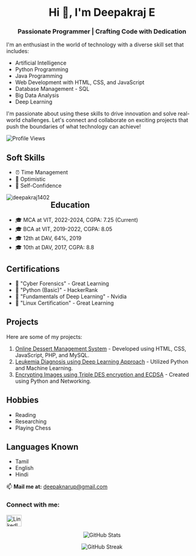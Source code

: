 <h1 align="center">Hi 👋, I'm Deepakraj E</h1>
<h3 align="center">Passionate Programmer | Crafting Code with Dedication</h3>

I'm an enthusiast in the world of technology with a diverse skill set that includes:

- Artificial Intelligence
- Python Programming
- Java Programming
- Web Development with HTML, CSS, and JavaScript
- Database Management - SQL
- Big Data Analysis
- Deep Learning

I'm passionate about using these skills to drive innovation and solve real-world challenges. Let's connect and collaborate on exciting projects that push the boundaries of what technology can achieve!

<p align="left"> <img src="https://komarev.com/ghpvc/?username=deepakraj1402&label=Profile%20views&color=0e75b6&style=flat" alt="Profile Views" /> </p>

## Soft Skills

- ⏰ Time Management
- 🌟 Optimistic
- 💪 Self-Confidence

<p><img align="left" src="https://github-readme-stats.vercel.app/api/top-langs?username=deepakraj1402&show_icons=true&locale=en&layout=compact&bg_color=000000" alt="deepakraj1402" /></p>
  
## Education

- 🎓 MCA at VIT, 2022-2024, CGPA: 7.25 (Current)
- 🎓 BCA at VIT, 2019-2022, CGPA: 8.05
- 🎓 12th at DAV, 64%, 2019
- 🎓 10th at DAV, 2017, CGPA: 8.8

## Certifications

- 📜 "Cyber Forensics" - Great Learning
- 📜 "Python (Basic)" - HackerRank
- 📜 "Fundamentals of Deep Learning" - Nvidia
- 📜 "Linux Certification" - Great Learning

## Projects

Here are some of my projects:

1. [Online Dessert Management System](#) - Developed using HTML, CSS, JavaScript, PHP, and MySQL.
2. [Leukemia Diagnosis using Deep Learning Approach](#) - Utilized Python and Machine Learning.
3. [Encrypting Images using Triple DES encryption and ECDSA](#) - Created using Python and Networking.

## Hobbies

- Reading
- Researching
- Playing Chess

## Languages Known

- Tamil
- English
- Hindi

📫 **Mail me at:** deepaknarup@gmail.com

<h3 align="left">Connect with me:</h3>
<p align="left">
  <a href="https://linkedin.com/in/deepakraje" target="_blank">
    <img align="center" src="https://raw.githubusercontent.com/rahuldkjain/github-profile-readme-generator/master/src/images/icons/Social/linked-in-alt.svg" alt="LinkedIn" height="30" width="40" />
  </a>
</p>

<p align="center">
  <img src="https://github-readme-stats.vercel.app/api?username=deepakraj1402&show_icons=true&locale=en" alt="GitHub Stats" />
</p>

<p align="center">
  <img src="https://github-readme-streak-stats.herokuapp.com/?user=deepakraj1402" alt="GitHub Streak" />
</p>
